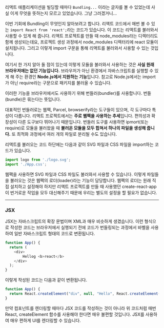 리액트 애플리케이션을 빌딩할 때마다 ```Bundling...``` 이라는 글자를 볼 수 있었는데 사실 이게 무엇을 뜻하는지 모르고 있었습니다. 그냥 그러겠거니...

이번 기회에 Bundling이 무엇인지 알아보려고 합니다. 리액트 코드에서 매번 볼 수 있는 ```import React from 'react';```라는 코드가 있습니다. 이 코드는 리액트를 불러와서 사용할 수 있게 해 줍니다. 리액트 프로젝트를 만들 때 node_modules라는 디렉터리도 함께 생성되는데요, 프로젝트 생성 과정에서 node_modules 디렉터리에 react 모듈이 설치됩니다. 그리고 이렇게 import 구문을 통해 리액트를 불러와서 사용할 수 있는 것입니다.

여기서 한 가지 알아 둘 점이 있는데 이렇게 모듈을 불러와서 사용하는 것은 **사실 원래 브라우저에는 없던 기능입니다.** 브라우저가 아닌 환경에서 자바스크립트를 실행할 수 있게 해 주는 환경인 **Node.js에서 지원하는 기능**입니다. 참고로 Node.js에서는 import가 아닌 require라는 구문으로 패키지를 불러올 수 있습니다.

이러한 기능을 브라우저에서도 사용하기 위해 번들러(bundler)를 사용합니다. 번들(bundle)은 묶는다는 뜻입니다.

대표적인 번들러로는 웹팩, Parcel, browserify라는 도구들이 있으며, 각 도구마다 특성이 다릅니다. 리액트 프로젝트에서는 **주로 웹팩을 사용하는 추세**입니다. 편의성과 확장성이 다른 도구보다 뛰어나기 때문입니다. 번들러 도구를 사용하면 ipmort(또는 require)로 모듈을 불러왔을 때 **불러온 모듈을 모두 합쳐서 하나의 파일을 생성해 줍니다.** 또 최적화 과정에서 여러 개의 파일로 분리될 수도 있습니다.

리액트를 불러오는 코드 하단에는 다음과 같이 SVG 파일과 CSS 파일을 import하는 코드가 있습니다.
```javascript
import logo from './logo.svg';
import './App.css';
```
웹팩을 사용하면 SVG 파일과 CSS 파일도 불러와서 사용할 수 있습니다. 이렇게 파일들을 불러오는 것은 웹팩의 로더(loader)라는 기능이 담당합니다. 웹팩의 로더는 원래 직접 설치하고 설정해야 하지만 리액트 프로젝트를 만들 때 사용했던 create-react-app이 번거로운 작업을 모두 대신해주기 때문에 우리는 별도의 설정을 할 필요가 없습니다.

---

### JSX
JSX는 자바스크립트의 확장 문법이며 XML과 매우 비슷하게 생겼습니다. 이런 형식으로 작성한 코드는 브라우저에서 실행되기 전에 코드가 번들링되는 과정에서 바벨을 사용하여 일반 자바스크립트 형태의 코드로 변환됩니다. 
```javascript
function App() {
  return (
    <div>
    	Hellog <b>react</b>
    </div>
  );
}
```
이렇게 작성된 코드는 다음과 같이 변환됩니다.
```javascript
function App() {
  return React.createElement("div", null, "Hello", React.createElement("b", null, "react"));
}
```
만약 컴포넌트를 렌더링할 때마다 JSX 코드를 작성하는 것이 아니라 위 코드처럼 매번 React, createElement 함수를 사용해야 한다면 매우 불편할 것입니다. JSX를 사용하여 매우 편하게 UI를 렌더링할 수 있습니다.


